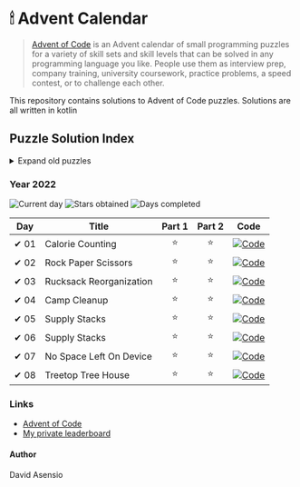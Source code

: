# 🕯 Advent Calendar

> [Advent of Code](https://adventofcode.com/2022/about) is an Advent calendar of small programming puzzles for a variety
> of skill sets and skill levels that can be solved in any programming language you like. People use them as interview
> prep, company training, university coursework, practice problems, a speed contest, or to challenge each other.

This repository contains solutions to Advent of Code puzzles. Solutions are all written in kotlin

## Puzzle Solution Index

<details> 
<summary>Expand old puzzles</summary>
</details>

### Year 2022

![Current day](https://img.shields.io/badge/Day-8-blue)
![Stars obtained](https://img.shields.io/badge/Stars%20Obtained%20⭐-16-yellow)
![Days completed](https://img.shields.io/badge/Days%20Completed-8-green)

| Day  | Title                  | Part 1 | Part 2 | Code                                         |
|------|------------------------|:------:|:------:|----------------------------------------------|
| ✔ 01 | Calorie Counting       |   ⭐    |   ⭐    | [![Code]](src/main/kotlin/days2022/Day01.kt) |
| ✔ 02 | Rock Paper Scissors    |   ⭐    |   ⭐    | [![Code]](src/main/kotlin/days2022/Day02.kt) |
| ✔ 03 | Rucksack Reorganization |   ⭐    |   ⭐    | [![Code]](src/main/kotlin/days2022/Day03.kt) |
| ✔ 04 | Camp Cleanup           |   ⭐    |   ⭐    | [![Code]](src/main/kotlin/days2022/Day04.kt) |
| ✔ 05 | Supply Stacks          |   ⭐    |   ⭐    | [![Code]](src/main/kotlin/days2022/Day05.kt) |
| ✔ 06 | Supply Stacks          |   ⭐    |   ⭐    | [![Code]](src/main/kotlin/days2022/Day06.kt) |
| ✔ 07 | No Space Left On Device |   ⭐    |   ⭐    | [![Code]](src/main/kotlin/days2022/Day07.kt) |
| ✔ 08 | Treetop Tree House |   ⭐    |   ⭐    | [![Code]](src/main/kotlin/days2022/Day08.kt) |

### Links

- [Advent of Code](https://adventofcode.com/)
- [My private leaderboard](https://adventofcode.com/2022/leaderboard/private/view/33306)

#### Author

David Asensio

[//]: # (Document links)

[Code]: <https://img.shields.io/badge/Code-grey?style=for-the-badge&logo=Kotlin>
                                                                                        
